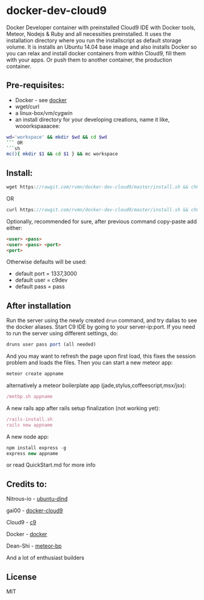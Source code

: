 docker-dev-cloud9
=================

Docker Developer container with preinstalled Cloud9 IDE with Docker tools, Meteor, Nodejs & Ruby and all necessities preinstalled.
It uses the installation directory where you run the installscript as default storage volume. It is installs an Ubuntu 14.04 base image and
also installs Docker so you can relax and install docker containers from within Cloud9, fill them with your apps. Or push them to another container,
the production container.  

Pre-requisites:
----
  - Docker  - see [docker]
  - wget/curl
  - a linux-box/vm/cygwin
  - an install directory for your developing creations, name it like, wooorkspaaacee: 
```sh
wd='workspace' && mkdir $wd && cd $wd
``` OR
```sh
mc(){ mkdir $1 && cd $1 } && mc workspace
```
Install:
----
```js
wget https://rawgit.com/rvmn/docker-dev-cloud9/master/install.sh && chmod +x install.sh && ./install.sh
```
OR
```js
curl https://rawgit.com/rvmn/docker-dev-cloud9/master/install.sh && chmod +x install.sh && ./install.sh
```
Optionally, recommended for sure, after previous command copy-paste add either:
```html
<user> <pass>
<user> <pass> <port>
<port> 

```
Otherwise defaults will be used:
- default port = 1337,3000
- default user = c9dev
- default pass = pass


After installation
------
Run the server using the newly created ``` drun ``` command, and try dalias to see the docker aliases. Start C9 IDE by going to your server-ip:port.
If you need to run the server using different settings, do:
```js
druns user pass port (all needed)
``` 
And you may want to refresh the page upon first load, this fixes the session problem and loads the files.
Then you can start a new meteor app:
```js
meteor create appname
```
alternatively a meteor boilerplate app (jade,stylus,coffeescript,msx/jsx):
```js
/metbp.sh appname
```
A new rails app after rails setup finalization (not working yet):
```js
/rails-install.sh
rails new appname
```
A new node app:
```js
npm install express -g
express new appname
```
or read QuickStart.md for more info

Credits to:
----
Nitrous-io - [ubuntu-dind]

gai00  - [docker-cloud9]

Cloud9 - [c9]

Docker - [docker]

Dean-Shi - [meteor-bp]

And a lot of enthusiast builders

License
----

MIT

[ubuntu-dind]:https://github.com/nitrous-io/ubuntu-dind
[docker-cloud9]:https://github.com/gai00/docker-cloud9
[mongohq]:https://www.mongohq.com/
[c9]:http://cloud9.io
[docker]:http://docker.io
[meteor-bp]:https://github.com/Dean-Shi/Meteor-Boilerplate.git